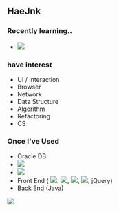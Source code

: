 ## HaeJnk



### Recently learning..
- <img src="https://img.shields.io/badge/JavaScript-F7DF1E?style=flat-square&logo=JavaScript&logoColor=ffffff"/>

### have interest
- UI / Interaction 
- Browser
- Network
- Data Structure
- Algorithm
- Refactoring
- CS

### Once I've Used
- Oracle DB
- <img src="https://img.shields.io/badge/C-A8B9CC?style=flat-square&logo=C&logoColor=ffffff"/>
- <img src="https://img.shields.io/badge/Node.js-339933?style=flat-square&logo=Node.js&logoColor=ffffff"/>
- Front End ( <img src="https://img.shields.io/badge/HTML5-E34F26?style=flat-square&logo=HTML5&logoColor=ffffff"/>, <img src="https://img.shields.io/badge/Sass-CC6699?style=flat-square&logo=Sass&logoColor=ffffff"/>, <img src="https://img.shields.io/badge/CSS3-1572B6?style=flat-square&logo=CSS3&logoColor=ffffff"/>, <img src="https://img.shields.io/badge/JavaScript-F7DF1E?style=flat-square&logo=JavaScript&logoColor=ffffff"/>, jQuery)
- Back End (Java)

<a href="https://github.com/HaeJnk"><img src="https://hits.seeyoufarm.com/api/count/incr/badge.svg?url=https%3A%2F%2Fgithub.com%2FHaeJnk&count_bg=%23000000&title_bg=%23000000&icon=github.svg&icon_color=%23E7E7E7&title=GitHub&edge_flat=false)"/></a>

<!---
HaeJnk/HaeJnk is a ✨ special ✨ repository because its `README.md` (this file) appears on your GitHub profile.
You can click the Preview link to take a look at your changes.
--->
